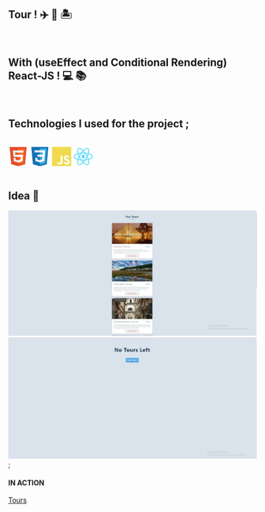 ## Tour !  ✈️ 🌄 🏝️
<br>

## With (useEffect and Conditional Rendering) React-JS ! 💻 📚
<br>

## Technologies I used for the project ;  
<div style="display: inline_block"><br>
    <img  align="center" src="https://raw.githubusercontent.com/devicons/devicon/master/icons/html5/html5-original.svg" heigth="30" width="40"alt="HTML5">
    <img  align="center" src="https://raw.githubusercontent.com/devicons/devicon/master/icons/css3/css3-original.svg" heigth="30" width="40"alt="CSS3">
    <img  align="center" src="https://raw.githubusercontent.com/devicons/devicon/master/icons/javascript/javascript-plain.svg" heigth="30" width="40"alt="React">
    <img  align="center" src="https://raw.githubusercontent.com/devicons/devicon/master/icons/react/react-original.svg" heigth="30" width="40"alt="React">
</div>

<br>

## Idea 🥰

![](./src/idea.jpg)
![](./src/idea02.jpg);

#### IN ACTION

[Tours](https://alisson-aguiars2k.github.io/tours/)